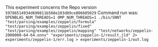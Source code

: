 This experiment concerns the Repo version `59786514934d690811b568e103d89ce806605029`
Command run was: `OPENBLAS_NUM_THREADS=1 OMP_NUM_THREADS=1 ./bin/SNNT "test/parsing/examples/zeppelin/formula" "test/parsing/examples/zeppelin/fixed" "test/parsing/examples/zeppelin/mapping" "test/networks/zeppelin-2000000-64-64.onnx" "experiments/zeppelin-1/result.jld" 2> experiments/zeppelin-1/err.log > experiments/zeppelin-1/out.log`
